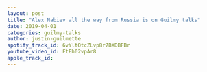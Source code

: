 ```yaml
---
layout: post
title: "Alex Nabiev all the way from Russia is on Guilmy talks"
date: 2019-04-01
categories: guilmy-talks
author: justin-guilmette
spotify_track_id: 6vYlt0tcZLvp8r7BXDBFBr
youtube_video_id: FtEh02vpAr8
apple_track_id: 
---
```

